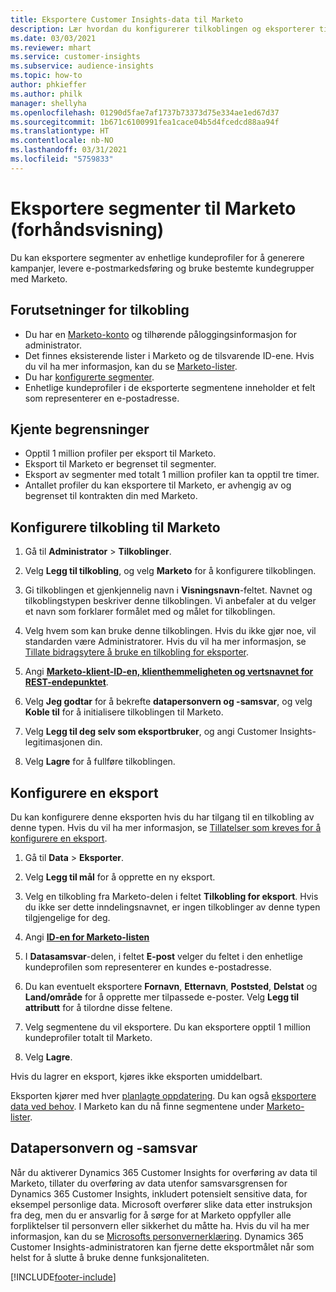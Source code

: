 ```yaml
---
title: Eksportere Customer Insights-data til Marketo
description: Lær hvordan du konfigurerer tilkoblingen og eksporterer til Marketo.
ms.date: 03/03/2021
ms.reviewer: mhart
ms.service: customer-insights
ms.subservice: audience-insights
ms.topic: how-to
author: phkieffer
ms.author: philk
manager: shellyha
ms.openlocfilehash: 01290d5fae7af1737b73373d75e334ae1ed67d37
ms.sourcegitcommit: 1b671c6100991fea1cace04b5d4fcedcd88aa94f
ms.translationtype: HT
ms.contentlocale: nb-NO
ms.lasthandoff: 03/31/2021
ms.locfileid: "5759833"
---
```

# <a name="export-segments-to-marketo-preview"></a>Eksportere segmenter til Marketo (forhåndsvisning)

Du kan eksportere segmenter av enhetlige kundeprofiler for å generere kampanjer, levere e-postmarkedsføring og bruke bestemte kundegrupper med Marketo.

## <a name="prerequisites-for-connection"></a>Forutsetninger for tilkobling

-   Du har en [Marketo-konto](https://login.marketo.com/) og tilhørende påloggingsinformasjon for administrator.
-   Det finnes eksisterende lister i Marketo og de tilsvarende ID-ene. Hvis du vil ha mer informasjon, kan du se [Marketo-lister](https://docs.marketo.com/display/public/DOCS/Understanding+Static+Lists).
-   Du har [konfigurerte segmenter](segments.md).
-   Enhetlige kundeprofiler i de eksporterte segmentene inneholder et felt som representerer en e-postadresse.

## <a name="known-limitations"></a>Kjente begrensninger

- Opptil 1 million profiler per eksport til Marketo.
- Eksport til Marketo er begrenset til segmenter.
- Eksport av segmenter med totalt 1 million profiler kan ta opptil tre timer. 
- Antallet profiler du kan eksportere til Marketo, er avhengig av og begrenset til kontrakten din med Marketo.

## <a name="set-up-connection-to-marketo"></a>Konfigurere tilkobling til Marketo

1. Gå til **Administrator** > **Tilkoblinger**.

1. Velg **Legg til tilkobling**, og velg **Marketo** for å konfigurere tilkoblingen.

1. Gi tilkoblingen et gjenkjennelig navn i **Visningsnavn**-feltet. Navnet og tilkoblingstypen beskriver denne tilkoblingen. Vi anbefaler at du velger et navn som forklarer formålet med og målet for tilkoblingen.

1. Velg hvem som kan bruke denne tilkoblingen. Hvis du ikke gjør noe, vil standarden være Administratorer. Hvis du vil ha mer informasjon, se [Tillate bidragsytere å bruke en tilkobling for eksporter](connections.md#allow-contributors-to-use-a-connection-for-exports).

1. Angi **[Marketo-klient-ID-en, klienthemmeligheten og vertsnavnet for REST-endepunktet](https://developers.marketo.com/rest-api/authentication/)**.

1. Velg **Jeg godtar** for å bekrefte **datapersonvern og -samsvar**, og velg **Koble til** for å initialisere tilkoblingen til Marketo.

1. Velg **Legg til deg selv som eksportbruker**, og angi Customer Insights-legitimasjonen din.

1. Velg **Lagre** for å fullføre tilkoblingen.

## <a name="configure-an-export"></a>Konfigurere en eksport

Du kan konfigurere denne eksporten hvis du har tilgang til en tilkobling av denne typen. Hvis du vil ha mer informasjon, se [Tillatelser som kreves for å konfigurere en eksport](export-destinations.md#set-up-a-new-export).

1. Gå til **Data** > **Eksporter**.

1. Velg **Legg til mål** for å opprette en ny eksport.

1. Velg en tilkobling fra Marketo-delen i feltet **Tilkobling for eksport**. Hvis du ikke ser dette inndelingsnavnet, er ingen tilkoblinger av denne typen tilgjengelige for deg.

1. Angi **[ID-en for Marketo-listen](https://docs.marketo.com/display/public/DOCS/Understanding+Static+Lists)** 

1. I **Datasamsvar**-delen, i feltet **E-post** velger du feltet i den enhetlige kundeprofilen som representerer en kundes e-postadresse. 

1. Du kan eventuelt eksportere **Fornavn**, **Etternavn**, **Poststed**, **Delstat** og **Land/område** for å opprette mer tilpassede e-poster. Velg **Legg til attributt** for å tilordne disse feltene.

1. Velg segmentene du vil eksportere. Du kan eksportere opptil 1 million kundeprofiler totalt til Marketo.

1. Velg **Lagre**.

Hvis du lagrer en eksport, kjøres ikke eksporten umiddelbart.

Eksporten kjører med hver [planlagte oppdatering](system.md#schedule-tab). Du kan også [eksportere data ved behov](export-destinations.md#run-exports-on-demand). I Marketo kan du nå finne segmentene under [Marketo-lister](ttps://docs.marketo.com/display/public/DOCS/Understanding+Static+Lists).


## <a name="data-privacy-and-compliance"></a>Datapersonvern og -samsvar

Når du aktiverer Dynamics 365 Customer Insights for overføring av data til Marketo, tillater du overføring av data utenfor samsvarsgrensen for Dynamics 365 Customer Insights, inkludert potensielt sensitive data, for eksempel personlige data. Microsoft overfører slike data etter instruksjon fra deg, men du er ansvarlig for å sørge for at Marketo oppfyller alle forpliktelser til personvern eller sikkerhet du måtte ha. Hvis du vil ha mer informasjon, kan du se [Microsofts personvernerklæring](https://go.microsoft.com/fwlink/?linkid=396732).
Dynamics 365 Customer Insights-administratoren kan fjerne dette eksportmålet når som helst for å slutte å bruke denne funksjonaliteten.


[!INCLUDE[footer-include](../includes/footer-banner.md)]